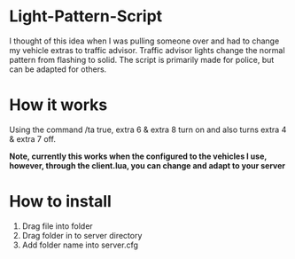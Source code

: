 # Light-Pattern-Script
I thought of this idea when I was pulling someone over and had to change my vehicle extras to traffic advisor. Traffic advisor lights change the normal pattern from flashing to solid. The script is primarily made for police, but can be adapted for others.

# How it works
Using the command /ta true, extra 6 & extra 8 turn on and also turns extra 4 & extra 7 off.


**Note, currently this works when the configured to the vehicles I use, however, through the client.lua, you can change and adapt to your server**

# How to install
1. Drag file into folder
2. Drag folder in to server directory
3. Add folder name into server.cfg
